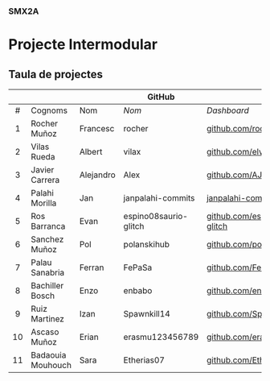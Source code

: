 ### SMX2A

# Projecte Intermodular

## Taula de projectes

|    |              |          | GitHub |             |       | Projecte |
|:--:|--------------|----------|--------|-------------|-------|----------|
| #  | Cognoms      | Nom      | *Nom*  | *Dashboard* | *Web* | *Web*    |
| 1  | Rocher Muñoz | Francesc | rocher | [github.com/rocher](https://github.com/rocher) | [rocher.github.io](https://rocher.github.io) | [La FUSTA](http://lafusta.endinahosting.com) |
| 2  | Vilas Rueda  | Albert   | vilax  | [github.com/elvilax](https://github.com/elvilax) | [vilax.github.io](https://elvilax.github.io) | [La FUSTA](http://lafusta.endinahosting.com) |
| 3  | Javier Carrera | Alejandro | Alex | [github.com/AJtiger6](https://github.com/AJtiger6) | [AJtiger6.github.io](https://AJtiger6.github.io) |
| 4  | Palahi Morilla      | Jan      |  janpalahi-commits  | [janpalahi-commits](https://github.com/janpalahi-commits)  | [janpalahi-commits.github.io](https://janpalahi-commits.github.io) | [LA FUSTA](http://lafusta.endinahosting.com)    |
| 5  | Ros Barranca | Evan | espino08saurio-glitch | [github.com/espino08saurio-glitch](https://github.com/espino08saurio-glitch) | | |
| 6  | Sanchez Muñoz | Pol | polanskihub | [github.com/polanskihub](https://github.com/polanskihub) | [github.com/polanskihub.github.io](https://polanskihub.github.io) | |
| 7  | Palau Sanabria | Ferran | FePaSa | [github.com/FePaSa](https://github.com/FePaSa) | | |
| 8  | Bachiller Bosch | Enzo | enbabo | [github.com/enbabo](https://github.com/enbabo) | [enbabo.github.io](https://enbabo.github.io) | [La FUSTA](http://lafusta.endinahosting.com) |
| 9  | Ruiz Martinez | Izan | Spawnkill14 | [github.com/Spawnkill14](https://github.com/Spawnkill14) | | |
| 10  |Ascaso Muñoz | Erian | erasmu123456789 | [github.com/erasmu123456789](https://github.com/erasmu123456789) | [erasmu123456789.github.io](https://erasmu123456789.github.io) | |
| 11 |Badaouia Mouhouch | Sara | Etherias07 | [github.com/Etherias07](https://github.com/Etherias07) | [Etherias07.github.io](https://Etherias07.github.io) | |

